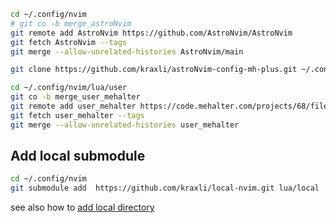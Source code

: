 
```zsh
cd ~/.config/nvim
# git co -b merge_astroNvim
git remote add AstroNvim https://github.com/AstroNvim/AstroNvim
git fetch AstroNvim --tags
git merge --allow-unrelated-histories AstroNvim/main
``` 

```zsh
git clone https://github.com/kraxli/astroNvim-config-mh-plus.git ~/.config/nvim/lua/user/
```

```zsh
cd ~/.config/nvim/lua/user
git co -b merge_user_mehalter
git remote add user_mehalter https://code.mehalter.com/projects/68/files
git fetch user_mehalter --tags
git merge --allow-unrelated-histories user_mehalter
```

## Add local submodule 

```zsh
cd ~/.config/nvim
git submodule add  https://github.com/kraxli/local-nvim.git lua/local
```

see also how to [add local directory](https://github.com/kraxli/home_dave)



